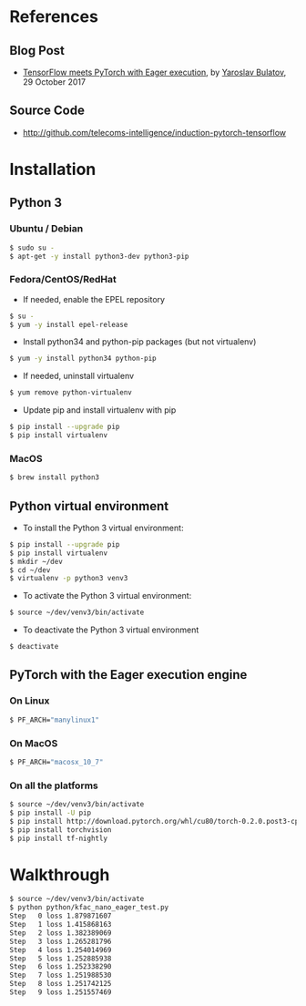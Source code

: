 
# References

## Blog Post
* [TensorFlow meets PyTorch with Eager execution](https://medium.com/@yaroslavvb/tensorflow-meets-pytorch-with-eager-mode-714cce161e6c), by [Yaroslav Bulatov](https://medium.com/@yaroslavvb), 29 October 2017

## Source Code
* http://github.com/telecoms-intelligence/induction-pytorch-tensorflow

# Installation

## Python 3

### Ubuntu / Debian
```bash
$ sudo su -
$ apt-get -y install python3-dev python3-pip
```

### Fedora/CentOS/RedHat
* If needed, enable the EPEL repository
```bash
$ su -
$ yum -y install epel-release
```
* Install python34 and python-pip packages (but not virtualenv)
```bash
$ yum -y install python34 python-pip
```
* If needed, uninstall virtualenv
```bash
$ yum remove python-virtualenv
```
* Update pip and install virtualenv with pip
```bash
$ pip install --upgrade pip
$ pip install virtualenv
```

### MacOS
```bash
$ brew install python3
```

## Python virtual environment
* To install the Python 3 virtual environment:
```bash
$ pip install --upgrade pip
$ pip install virtualenv
$ mkdir ~/dev
$ cd ~/dev
$ virtualenv -p python3 venv3
```
* To activate the Python 3 virtual environment:
```bash
$ source ~/dev/venv3/bin/activate
```
* To deactivate the Python 3 virtual environment
```bash
$ deactivate
```

## PyTorch with the Eager execution engine

### On Linux
```bash
$ PF_ARCH="manylinux1"
```

### On MacOS
```bash
$ PF_ARCH="macosx_10_7"
```

### On all the platforms
```bash
$ source ~/dev/venv3/bin/activate
$ pip install -U pip
$ pip install http://download.pytorch.org/whl/cu80/torch-0.2.0.post3-cp36-cp36m-${PF_ARCH}.whl
$ pip install torchvision
$ pip install tf-nightly
```

# Walkthrough

```bash
$ source ~/dev/venv3/bin/activate
$ python python/kfac_nano_eager_test.py 
Step   0 loss 1.879871607
Step   1 loss 1.415868163
Step   2 loss 1.382389069
Step   3 loss 1.265281796
Step   4 loss 1.254014969
Step   5 loss 1.252885938
Step   6 loss 1.252338290
Step   7 loss 1.251988530
Step   8 loss 1.251742125
Step   9 loss 1.251557469
```

